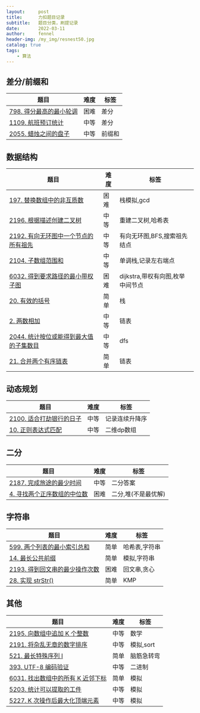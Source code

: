 ```yaml
---
layout:     post
title:      力扣题目记录
subtitle:   题目分类，刷提记录
date:       2022-03-11
author:     fennel
header-img: /my_img/resnest50.jpg
catalog: true
tags:
    - 算法
---
```


## 差分/前缀和

| 题目 | 难度 | 标签 |
|---|---|---|
| [798. 得分最高的最小轮调](https://leetcode-cn.com/problems/smallest-rotation-with-highest-score/) | 困难 | 差分 |
| [1109. 航班预订统计](https://leetcode-cn.com/problems/corporate-flight-bookings/) | 中等 | 差分 |
| [2055. 蜡烛之间的盘子](https://leetcode-cn.com/problems/plates-between-candles/) | 中等 | 前缀和 |

## 数据结构

| 题目 | 难度 | 标签 |
|---|---|---|
| [197. 替换数组中的非互质数](https://leetcode-cn.com/problems/replace-non-coprime-numbers-in-array/) | 困难 | 栈模拟,gcd |
| [2196. 根据描述创建二叉树](https://leetcode-cn.com/problems/create-binary-tree-from-descriptions/) | 中等 | 重建二叉树,哈希表 |
| [2192. 有向无环图中一个节点的所有祖先](https://leetcode-cn.com/problems/all-ancestors-of-a-node-in-a-directed-acyclic-graph/) | 中等 | 有向无环图,BFS,搜索祖先结点 |
| [2104. 子数组范围和](https://leetcode-cn.com/problems/sum-of-subarray-ranges/) | 中等 | 单调栈,记录左右端点 |
| [6032. 得到要求路径的最小带权子图](https://leetcode-cn.com/problems/minimum-weighted-subgraph-with-the-required-paths/) | 困难 | dijkstra,带权有向图,枚举中间节点 |
| [20. 有效的括号](https://leetcode-cn.com/problems/valid-parentheses/) | 简单 | 栈 |
| [2. 两数相加](https://leetcode-cn.com/problems/add-two-numbers/) | 中等 | 链表 |
| [2044. 统计按位或能得到最大值的子集数目](https://leetcode-cn.com/problems/count-number-of-maximum-bitwise-or-subsets/) | 中等 | dfs |
| [21. 合并两个有序链表](https://leetcode-cn.com/problems/merge-two-sorted-lists/) | 简单 | 链表 |

## 动态规划

| 题目 | 难度 | 标签 |
|---|---|---|
| [2100. 适合打劫银行的日子](https://leetcode-cn.com/problems/find-good-days-to-rob-the-bank/) | 中等 | 记录连续升降序 |
| [10. 正则表达式匹配](https://leetcode-cn.com/problems/regular-expression-matching/) | 中等 | 二维dp数组 |

## 二分

| 题目 | 难度 | 标签 |
|---|---|---|
| [2187. 完成旅途的最少时间](https://leetcode-cn.com/problems/minimum-time-to-complete-trips/) | 中等 | 二分答案 |
| [4. 寻找两个正序数组的中位数](https://leetcode-cn.com/problems/median-of-two-sorted-arrays/) | 困难 | 二分,堆(不是最优解) |

## 字符串

| 题目 | 难度 | 标签 |
|---|---|---|
| [599. 两个列表的最小索引总和](https://leetcode-cn.com/problems/minimum-index-sum-of-two-lists/) | 简单 | 哈希表,字符串 |
| [14. 最长公共前缀](https://leetcode-cn.com/problems/longest-common-prefix/) | 简单 | 模拟,字符串 |
| [2193. 得到回文串的最少操作次数](https://leetcode-cn.com/problems/minimum-number-of-moves-to-make-palindrome/) | 困难 | 回文串,贪心 |
| [28. 实现 strStr()](https://leetcode-cn.com/problems/implement-strstr/) | 简单 | KMP |

## 其他

| 题目 | 难度 | 标签 |
|---|---|---|
| [2195. 向数组中追加 K 个整数](https://leetcode-cn.com/problems/append-k-integers-with-minimal-sum/) | 中等 | 数学 |
| [2191. 将杂乱无章的数字排序](https://leetcode-cn.com/problems/sort-the-jumbled-numbers/) | 中等 | 模拟,sort |
| [521. 最长特殊序列 Ⅰ](https://leetcode-cn.com/problems/longest-uncommon-subsequence-i/) | 简单 | 脑筋急转弯 |
| [393. UTF-8 编码验证](https://leetcode-cn.com/problems/utf-8-validation/) | 中等 | 二进制 |
| [6031. 找出数组中的所有 K 近邻下标](https://leetcode-cn.com/problems/find-all-k-distant-indices-in-an-array/) | 简单 | 模拟 |
| [5203. 统计可以提取的工件](https://leetcode-cn.com/problems/count-artifacts-that-can-be-extracted/) | 中等 | 模拟 |
| [5227. K 次操作后最大化顶端元素](https://leetcode-cn.com/problems/maximize-the-topmost-element-after-k-moves/) | 中等 | 模拟 |

